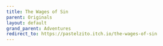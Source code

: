 ```yaml
---
title: The Wages of Sin
parent: Originals
layout: default
grand_parent: Adventures
redirect_to: https://pastelzito.itch.io/the-wages-of-sin
---
```

